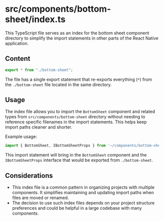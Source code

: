 # src/components/bottom-sheet/index.ts

This TypeScript file serves as an index for the bottom sheet component directory to simplify the import statements in other parts of the React Native application.

## Content

```typescript
export * from "./bottom-sheet";
```

The file has a single export statement that re-exports everything (`*`) from the `./bottom-sheet` file located in the same directory.

## Usage

The index file allows you to import the `BottomSheet` component and related types from `src/components/bottom-sheet` directory without needing to reference specific filenames in the import statements. This helps keep import paths cleaner and shorter.

Example usage:

```javascript
import { BottomSheet, IBottomSheetProps } from '~/components/bottom-sheet';
```

This import statement will bring in the `BottomSheet` component and the `IBottomSheetProps` interface that would be exported from `./bottom-sheet`.

## Considerations

- This index file is a common pattern in organizing projects with multiple components. It simplifies maintaining and updating import paths when files are moved or renamed.
- The decision to use such index files depends on your project structure preferences and could be helpful in a large codebase with many components.